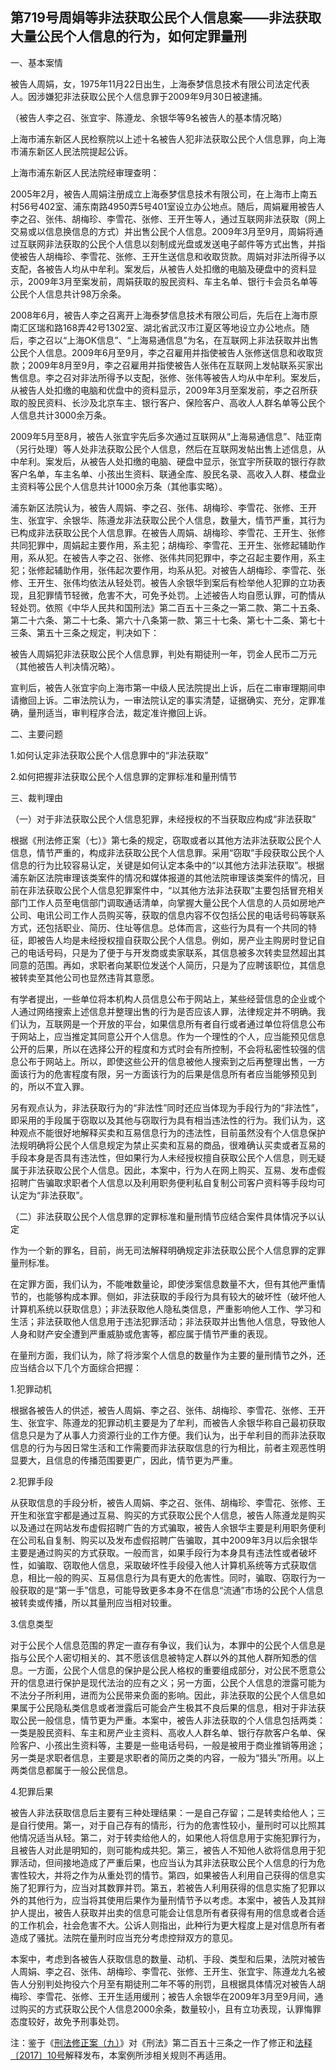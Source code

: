 ## 第719号周娟等非法获取公民个人信息案——非法获取大量公民个人信息的行为，如何定罪量刑

一、基本案情

被告人周娟，女，1975年11月22日出生，上海泰梦信息技术有限公司法定代表人。因涉嫌犯非法获取公民个人信息罪于2009年9月30日被逮捕。

（被告人李之召、张宜宇、陈遵龙、余银华等9名被告人的基本情况略）

上海市浦东新区人民检察院以上述十名被告人犯非法获取公民个人信息罪，向上海市浦东新区人民法院提起公诉。

上海市浦东新区人民法院经审理查明：

2005年2月，被告人周娟注册成立上海泰梦信息技术有限公司，在上海市上南五村56号402室、浦东南路4950弄5号401室设立办公地点。随后，周娟雇用被告人李之召、张伟、胡梅珍、李雪花、张修、王开生等人，通过互联网非法获取（网上交易或以信息换信息的方式）并出售公民个人信息。2009年3月至9月，周娟将通过互联网非法获取的公民个人信息以刻制成光盘或发送电子邮件等方式出售，并指使被告人胡梅珍、李雪花、张修、王开生送信息和收取货款。周娟对非法所得予以支配，各被告人均从中牟利。案发后，从被告人处扣缴的电脑及硬盘中的资料显示，2009年3月至案发前，周娟获取的股民资料、车主名单、银行卡会员名单等公民个人信息共计98万余条。

2008年6月，被告人李之召离开上海泰梦信息技术有限公司后，先后在上海市原南汇区瑞和路168弄42号1302室、湖北省武汉市江夏区等地设立办公地点。随后，李之召以“上海OK信息”、“上海易通信息”为名，在互联网上非法获取并出售公民个人信息。2009年6月至9月，李之召雇用并指使被告人张修送信息和收取货款；2009年8月至9月，李之召雇用并指使被告人张伟在互联网上发帖联系买家出售信息。李之召对非法所得予以支配，张修、张伟等被告人均从中牟利。案发后，从被告人处扣缴的电脑和优盘中的资料显示，2009年3月至案发前，李之召所获取的股民资料、长沙及北京车主、银行客户、保险客户、高收人人群名单等公民个人信息共计3000余万条。

2009年5月至8月，被告人张宜宇先后多次通过互联网从“上海易通信息”、陆亚南（另行处理）等人处非法获取公民个人信息，然后在互联网发帖出售上述信息，从中牟利。案发后，从被告人处扣缴的电脑、硬盘中显示，张宜宇所获取的银行存款客户名单，车主名单、小孩出生资料、联通全库、股民名录、高收入人群、楼盘业主资料等公民个人信息共计1000余万条（其他事实略）。

浦东新区法院认为，被告人周娟、李之召、张伟、胡梅珍、李雪花、张修、王开生、张宜宇、余银华、陈遵龙非法获取公民个人信息，数量大，情节严重，其行为已构成非法获取公民个人信息罪。在被告人周娟、胡梅珍、李雪花、王开生、张修共同犯罪中，周娟起主要作用，系主犯；胡梅珍、李雪花、王开生、张修起辅助作用，系从犯。在被告人李之召、张修、张伟共同犯罪中，李之召起主要作用，系主犯；张修起辅助作用，张伟起次要作用，均系从犯。对被告人胡梅珍、李雪花、张修、王开生、张伟均依法从轻处罚。被告人余银华到案后有检举他人犯罪的立功表现，且犯罪情节轻微，危害不大，可免予处罚。上述被告人均自愿认罪，可酌情从轻处罚。依照《中华人民共和国刑法》第二百五十三条之一第二款、第二十五条、第二十六条、第二十七条、第六十八条第一款、第三十七条、第七十二条、第七十三条、第五十三条之规定，判决如下：

被告人周娟犯非法获取公民个人信息罪，判处有期徒刑一年，罚金人民币二万元（其他被告人判决情况略）。

宣判后，被告人张宜宇向上海市第一中级人民法院提出上诉，后在二审审理期间申请撤回上诉。二审法院认为，一审法院认定的事实清楚，证据确实、充分，定罪准确，量刑适当，审判程序合法，裁定准许撤回上诉。

二、主要问题

1.如何认定非法获取公民个人信息罪中的“非法获取”

2.如何把握非法获取公民个人信息罪的定罪标准和量刑情节

三、裁判理由

（一）对于非法获取公民个人信息犯罪，未经授权的不当获取应构成“非法获取”

根据《刑法修正案（七）》第七条的规定，窃取或者以其他方法非法获取公民个人信息，情节严重的，构成非法获取公民个人信息罪。采用“窃取”手段获取公民个人信息的行为比较容易认定，关键是如何认定本条中的“以其他方法非法获取”。根据浦东新区法院审理该类案件的情况和媒体报道的其他法院审理该类案件的情况，目前在非法获取公民个人信息犯罪案件中，“以其他方法非法获取”主要包括冒充相关部门工作人员至电信部门调取通话清单，向掌握大量公民个人信息的人员如房地产公司、电讯公司工作人员购买等，获取的信息内容不仅包括公民的电话号码等联系方式，还包括职业、简历、住址等信息。总体而言，这些行为具有一个共同的特征，即被告人均是未经授权擅自获取公民个人信息。例如，房产业主购房时登记自己的电话号码，只是为了便于与开发商或卖家联系，其信息被多次转卖显然超出其同意的范围。再如，求职者向某职位发送个人简历，只是为了应聘该职位，其信息被转卖至其他公司也显然违背其意愿。

有学者提出，一些单位将本机构人员信息公布于网站上，某些经营信息的企业或个人通过网络搜索上述信息并整理出售的行为是否应该人罪，法律规定并不明确。我们认为，互联网是一个开放的平台，如果信息所有者自行或者通过单位将信息公布于网站上，应当推定其同意公开个人信息。作为一个理性的个人，应当能预见信息公开的后果，所以在选择公开的程度和方式时会有所控制，不会将私密性较强的信息公布于网站上。所以，即使这些公开的信息被他人搜索到之后再整理出售，一方面该行为的危害程度有限，另一方面该行为的后果是信息所有者应当能够预见到的，所以不宜入罪。

另有观点认为，非法获取行为的“非法性”同时还应当体现为手段行为的“非法性”，即采用的手段属于窃取以及其他与窃取行为具有相当违法性的行为。我们认为，这种观点不能很好地解释买卖和互易信息行为的违法性，目前虽然没有个人信息保护法规明确将公民个人信息规定为禁止买卖和互易的商品，很难确认买卖或者互易的手段本身是否具有违法性，但如果行为人未经授权擅自获取公民个人信息，则无疑属于非法获取公民个人信息。因此，本案中，行为人在网上购买、互易、发布虚假招聘广告骗取求职者个人信息以及利用职务便利私自复制公司客户资料等手段均可认定为“非法获取”。

（二）非法获取公民个人信息罪的定罪标准和量刑情节应结合案件具体情况予以认定

作为一个新的罪名，目前，尚无司法解释明确规定非法获取公民个人信息罪的定罪量刑标准。

在定罪方面，我们认为，不能唯数量论，即使涉案信息数量不大，但有其他严重情节的，也能够构成本罪。侧如，非法获取的手段行为具有较大的破坏性（破坏他人计算机系统以获取信息）；非法获取他人隐私类信息，严重影响他人工作、学习和生活；非法获取他人信息用于违法犯罪活动；非法获取并出售他人信息，导致他人人身和财产安全遭到严重威胁或危害等，都应属于情节严重的表现。

在量刑方面，我们认为，除了将涉案个人信息的数量作为主要的量刑情节之外，还应当结合以下几个方面综合把握：

1.犯罪动机

根据各被告人的供述，被告人周娟、李之召、张伟、胡梅珍、李雪花、张修、王开生、张宜宇、陈遵龙的犯罪动机主要是为了牟利，而被告人余银华称自己最初获取信息只是为了从事人力资源行业的工作方便。我们认为，出于牟利目的而非法获取信息的行为与因日常生活和工作需要而非法获取信息的行为相比，前者主观恶性明显要大，且信息的传播范围要更广，因此，情节更为严重。

2.犯罪手段

从获取信息的手段分析，被告人周娟、李之召、张伟、胡梅珍、李雪花、张修、王开生和张宜宇都是通过互易、购买的方式获取公民个人信息，被告人陈遵龙是购买以及通过在网站发布虚假招聘广告的方式骗取，被告人余银华主要是利用职务便利在公司私自复制、购买以及发布虚假招聘广告骗取，其中2009年3月以后余银华主要是通过购买的方式获取。一般而言，如果手段行为本身具有违法性或者破坏性，如骗取、窃取他人信息，采取破坏性手段侵入他人计算机系统等方式获取信息，相比一般的购买、互易信息行为具有更大的危害性。同时，骗取、窃取行为一般获取的是“第一手”信息，可能导致更多本身不在信息“流通”市场的公民个人信息被转卖或传播，所以其量刑应当相对较重。

3.信息类型

对于公民个人信息范围的界定一直存有争议，我们认为，本罪中的公民个人信息是指与公民个人密切相关的、其不愿该信息被特定人群以外的其他人群所知悉的信息。一方面，公民个人信息的保护是公民人格权的重要组成部分，对公民不愿意公开的信息进行保护是现代法治的应有之义；另一方面，公民个人信息的泄露可能为不法分子所利用，进而为公民带来负面的影响。因此，非法获取的公民个人信息如果属于公民隐私类信息或者泄露后可能会产生极其不良后果的信息，相对于非法获取公民一般信息，情节更为严重。本案中，被告人非法获取的个人信息包括两类：一类是股民资料、车主和房产业主资料、高收人人群名单、银行存款客户名单、保险客户、小孩出生资料等，主要是一些电话号码，一般是被用于商业推销等用途；另一类是求职者信息，主要是求职者的简历之类的内容，一般为“猎头”所用。以上两类信息都属于一般公民信息。

4.犯罪后果

被告人非法获取信息后主要有三种处理结果：一是自己存留；二是转卖给他人；三是自行使用。第一，对于自己存有的情形，行为的危害性较小，量刑时可以比照其他情况适当从轻。第二，对于转卖给他人的，如果他人将信息用于实施犯罪行为，且被告人对此是明知的，则可能构成共犯。第三，被告人不知他人欲将信息用于犯罪活动，但间接地造成了严重后果，也应当认为其非法获取公民个人信息的行为危害性较大，并将之作为从重处罚的情节。第四，如果被告人利用自己获得的信息实施了犯罪行为，应当对其数罪并罚。第五，若被告人利用获得的信息实施了犯罪以外的其他行为，应当将其使用后果作为量刑情节予以考虑。本案中，被告人及其辩护人提出，被告人获取并出卖的信息可能会让信息所有者获得有用的信息或者合适的工作机会，社会危害不大。公诉人则指出，此种行为更大程度上是对信息所有者造成了骚扰。法院在量刑时应当充分考虑控辩双方的意见。

本案中，考虑到各被告人获取信息的数量、动机、手段、类型和后果，法院对被告人周娟、李之召、张伟、胡梅珍、李雪花、张修、王开生、张宜宇、陈遵龙九名被告人分别判处拘役六个月至有期徒刑二年不等的刑罚，且根据具体情况对被告人胡梅珍、李雪花、张修、王开生适用缓刑；被告人余银华在2009年3月至9月间，通过购买的方式获取公民个人信息2000余条，数量较小，且有立功表现，认罪悔罪态度较好，故免予刑事处罚。

注：鉴于《[刑法修正案（九）](http://xsba0.com/xsfl/xf-xza9.htm)》对《刑法》第二百五十三条之一作了修正和[法释〔2017〕10号](http://xsba0.com/sfjs/2017/fy-grxx2017.htm)解释发布，本案例所涉相关规则不再适用。